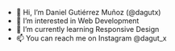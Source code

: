- 👋 Hi, I’m Daniel Gutiérrez Muñoz (@dagutx)
- 👀 I’m interested in Web Development
- 🌱 I’m currently learning Responsive Design
- 📫 You can reach me on Instagram @dagut_x

<!---
dagutx/dagutx is a ✨ special ✨ repository because its `README.md` (this file) appears on your GitHub profile.
You can click the Preview link to take a look at your changes.
--->
